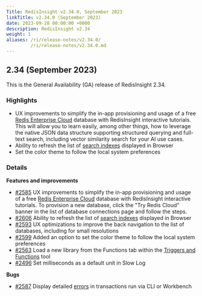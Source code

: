 ```yaml
---
Title: RedisInsight v2.34.0, September 2023
linkTitle: v2.34.0 (September 2023)
date: 2023-09-28 00:00:00 +0000
description: RedisInsight v2.34
weight: 1
aliases: /ri/release-notes/v2.34.0/
         /ri/release-notes/v2.34.0.md
---
```

## 2.34 (September 2023)
This is the General Availability (GA) release of RedisInsight 2.34.

### Highlights
- UX improvements to simplify the in-app provisioning and usage of a free [Redis Enterprise Cloud](https://redis.com/comparisons/oss-vs-enterprise/?utm_source=redisinsight&utm_medium=rel_notes&utm_campaign=2_34) database with RedisInsight interactive tutorials. This will allow you to learn easily, among other things, how to leverage the native JSON data structure supporting structured querying and full-text search, including vector similarity search for your AI use cases.
- Ability to refresh the list of [search indexes](https://redis.io/docs/interact/search-and-query/?utm_source=redisinsight&utm_medium=main&utm_campaign=main) displayed in Browser
- Set the color theme to follow the local system preferences

### Details

**Features and improvements** 
- [#2585](https://github.com/RedisInsight/RedisInsight/pull/2585) UX improvements to simplify the in-app provisioning and usage of a free [Redis Enterprise Cloud](https://redis.com/comparisons/oss-vs-enterprise/?utm_source=redisinsight&utm_medium=rel_notes&utm_campaign=2_34) database with RedisInsight interactive tutorials. To provision a new database, click the "Try Redis Cloud" banner in the list of database connections page and follow the steps.
- [#2606](https://github.com/RedisInsight/RedisInsight/pull/2606) Ability to refresh the list of [search indexes](https://redis.io/docs/interact/search-and-query/?utm_source=redisinsight&utm_medium=main&utm_campaign=main) displayed in Browser
- [#2593](https://github.com/RedisInsight/RedisInsight/pull/2593) UX optimizations to improve the back navigation to the list of databases, including for small resolutions
- [#2599](https://github.com/RedisInsight/RedisInsight/pull/2599) Added an option to set the color theme to follow the local system preferences
- [#2563](https://github.com/RedisInsight/RedisInsight/pull/2563) Load a new library from the Functions tab within the [Triggers and Functions](https://redis.com/blog/introducing-triggers-and-functions/?utm_source=redisinsight&utm_medium=main&utm_campaign=main) tool
- [#2496](https://github.com/RedisInsight/RedisInsight/pull/2496) Set milliseconds as a default unit in Slow Log

**Bugs**
- [#2587](https://github.com/RedisInsight/RedisInsight/pull/2587) Display detailed [errors](https://github.com/RedisInsight/RedisInsight/issues/2562) in transactions run via CLI or Workbench
